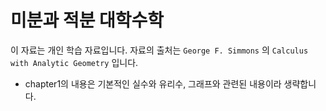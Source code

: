 # 미분과 적분 대학수학

이 자료는 개인 학습 자료입니다. 자료의 출처는 `George F. Simmons` 의 `Calculus with Analytic Geometry` 입니다.  

* chapter1의 내용은 기본적인 실수와 유리수, 그래프와 관련된 내용이라 생략합니다. 

 
